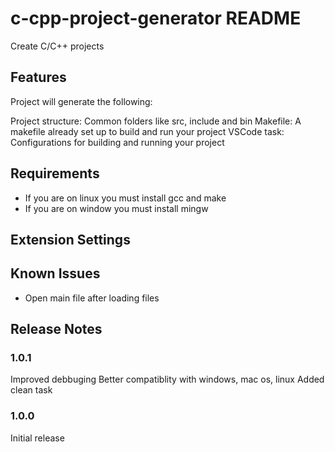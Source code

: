 # c-cpp-project-generator README

Create C/C++ projects

## Features

Project will generate the following:

Project structure: Common folders like src, include and bin
Makefile: A makefile already set up to build and run your project
VSCode task: Configurations for building and running your project

## Requirements

* If you are on linux you must install gcc and make
* If you are on window you must install mingw

## Extension Settings

## Known Issues
* Open main file after loading files

## Release Notes

### 1.0.1
Improved debbuging
Better compatiblity with windows, mac os, linux
Added clean task

### 1.0.0

Initial release
